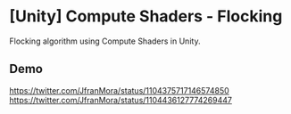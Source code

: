 # [Unity] Compute Shaders - Flocking 
Flocking algorithm using Compute Shaders in Unity.

## Demo
https://twitter.com/JfranMora/status/1104375717146574850  
https://twitter.com/JfranMora/status/1104436127774269447
